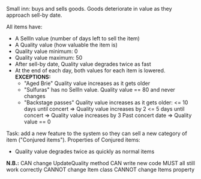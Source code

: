 Small inn: buys and sells goods.
Goods deteriorate in value as they approach sell-by date.

All items have:
  * A SellIn value (number of days left to sell the item)
  * A Quality value (how valuable the item is)
  * Quality value minimum: 0
  * Quality value maximum: 50
  * After sell-by date, Quality value degrades twice as fast
  * At the end of each day, both values for each item is lowered.
  **EXCEPTIONS:**
      * "Aged Brie" Quality value increases as it gets older
      * "Sulfuras" has no SellIn value. Quality value == 80 and never changes
      * "Backstage passes" Quality value increases as it gets older:
        <= 10 days until concert => Quality value increases by 2
        <= 5 days until concert => Quality value increases by 3
        Past concert date => Quality value == 0


Task: add a new feature to the system so they can sell a new category of item ("Conjured items").
Properties of Conjured items:
  * Quality value degrades twice as quickly as normal items

**N.B.:**
CAN change UpdateQuality method
CAN write new code
MUST all still work correctly
CANNOT change Item class
CANNOT change Items property
